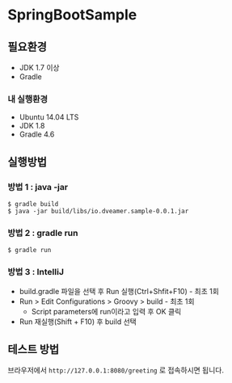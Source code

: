# SpringBootSample

## 필요환경

  * JDK 1.7 이상
  * Gradle

### 내 실행환경

  * Ubuntu 14.04 LTS
  * JDK 1.8
  * Gradle 4.6

## 실행방법

### 방법 1 : java -jar

~~~command
$ gradle build
$ java -jar build/libs/io.dveamer.sample-0.0.1.jar
~~~

### 방법 2 : gradle run

~~~command
$ gradle run
~~~

### 방법 3 : IntelliJ

  * build.gradle 파일을 선택 후 Run 실행(Ctrl+Shfit+F10) - 최초 1회
  * Run > Edit Configurations > Groovy > build - 최초 1회
    - Script parameters에 run이라고 입력 후 OK 클릭
  * Run 재실행(Shift + F10) 후 build 선택

## 테스트 방법

브라우저에서 ```http://127.0.0.1:8080/greeting``` 로 접속하시면 됩니다.  


